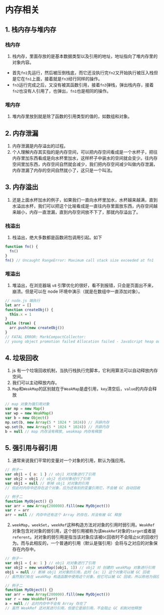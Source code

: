 # 内存相关

## 1. 栈内存与堆内存

### 栈内存

1. 栈内存，里面存放的是基本数据类型以及引用的地址，地址指向了堆内存里的对象内容。

- 首先`fn1`先运行，然后被压倒栈底，而它还没执行完`fn2`又开始执行被压入栈但是它在`fn1`上面，接着就是`fn3`经行同样的操作。
- `fn3`运行完成之后，又没有被其函数引用，接着`fn3`弹栈，弹出栈内存，接着`fn2`也没有人引用了，也弹出，`fn1`也是相同的操作。

### 堆内存

1. 堆内存里放到就是除了函数的引用类型的值的，如数组和对象。

## 2. 内存泄漏

1. 内存泄漏是内存溢出的过程。
2. 个人理解内存其实指的是内存空间，可以把内存空间看成是一个水杯子，把往内存里加东西看成是向水杯里加水，这样杯子中装水的空间就会变少。往内存空间里加东西，内存空间自然就会减少，我们把内存空间减少叫做内存泄漏，内存泄漏了内存的空间自然就小了，这只是一个叫法。

## 3. 内存溢出

1. 还是上面水杯加水的例子，如果我们一直向水杯里加水，水杯越来越满，直到水溢出水杯，我们可以把这个比喻看成是一直往内存里面放东西，内存空间越来越小，内存一直泄漏，直到内存空间放不下了，那就内存溢出了。

### 栈溢出

1. 栈溢出，绝大多数都是函数闭包调用引起。如下

```js
function fn() {
  fn()
}
fn() // Uncaught RangeError: Maximum call stack size exceeded at fn1
```

### 堆溢出

1. 堆溢出，在浏览器端 `v8` 引擎优化的很好，看不到报错，只会是页面出不来，崩溃。但是可以在 node 环境中演示（就是在数组中一直添加对象）。

```js
// node.js 端执行
let arr = []
function createObj() {
  this.x = 1
}
while (true) {
  arr.push(new createObj())
}
// FATAL ERROR: MarkCompactCollector:
// young object promotion failed Allocation failed - JavaScript heap out of memory
```

## 4. 垃圾回收

1. js 有一个垃圾回收机制，当执行栈执行完脚本，它利用算法可以自动释放内存空间。
2. 我们可以主动释放内存。
3. `Map`和`WeakMap`的区别就在于`WeakMap`是虚引用，`key`清空后，`value`的内存会释放

```js
// map 对象为强引用对象
var mp = new Map()
var wp = new WeakMap()
var b = new Object()
mp.set(b, new Array(5 * 1024 * 1024)) // 开辟内存
wp.set(b, new Array(5 * 1024 * 1024)) // 开辟内存
b = null // map 内存没有释放, weakmap 内存有释放
```

## 5. 强引用与弱引用

1. 通常来说我们平常的变量对一个对象的引用，默认为强应用。

```js
// 例子一
var obj1 = { a: 1 } // obj1 对对象进行了引用
var obj2 = obj1 // obj2 也对对象经行了引用
var obj1 = null // 断掉 obj1 对对象的引用
// 但此时内存中还存在这个对象，应为还有别的变量引用它，不会被 GC 自动回收

// 例子二
function MyObject() {}
var arr = new Array(200000).fill(new MyObject())
var r = arr
arr = null // 内存中还有这个 Array 的存在，并没有被 GC 释放
```

2. `weekMap`，`weekSet`，`weekRef`这种构造方法对对象的引用时弱引用。`WeakRef` 对象包含对对象的弱引用，这个弱引用被称为该`WeakRef`对象的`target`或者是`referent`。对对象的弱引用是指当该对象应该被`GC`回收时不会阻止`GC`的回收行为。而与此相反的，一个普通的引用（默认是强引用）会将与之对应的对象保存在内存中。

```js
// 例子一
var obj1 = { a: 1 } // obj1 对对象进行了引用
var obj2 = new weakMap([obj1, 1]) // obj2 对 创建的 weakMap 对象进行引用
obj1 = null // 断掉 obj1 对对象的引用，此时 {a: 1} 这个对象可以被 GC 回收
// 虽然我们有在 weakMap 构造函数中使用这个对象，但它可以被 GC 回收，所以称他为弱应用

// 例子二
function MyObject() {}
var arr = new Array(200000).fill(new MyObject())
var r = new WeakRef(arr)
a = null // 此时内存中不会有 Array 存在了
// 虽然 WeakRef 还对其进行引用，但是它是弱引用，不会阻止 GC 机制对他释放
```
